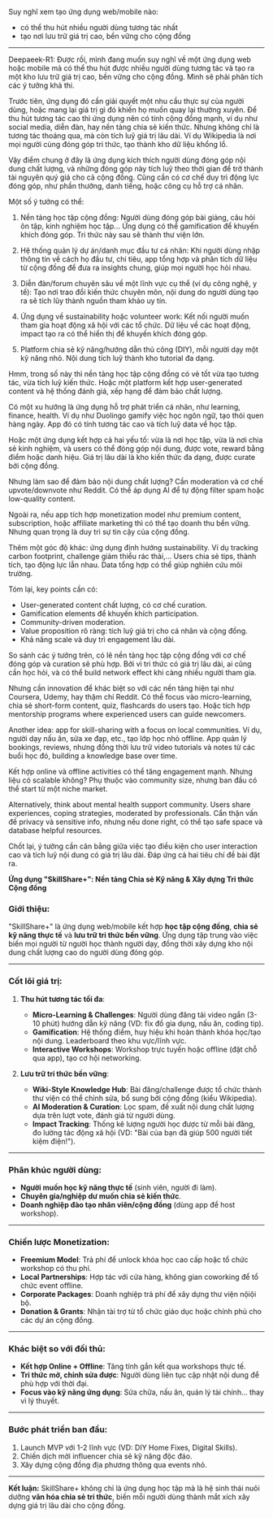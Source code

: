
Suy nghĩ xem tạo ứng dụng web/mobile nào:
- có thể thu hút nhiều người dùng tương tác nhất
- tạo nơi lưu trữ giá trị cao, bền vững cho cộng đồng
---
Deepaeek-R1:
<think>
Được rồi, mình đang muốn suy nghĩ về một ứng dụng web hoặc mobile mà có thể thu hút được nhiều người dùng tương tác và tạo ra một kho lưu trữ giá trị cao, bền vững cho cộng đồng. Mình sẽ phải phân tích các ý tưởng khả thi.

Trước tiên, ứng dụng đó cần giải quyết một nhu cầu thực sự của người dùng, hoặc mang lại giá trị gì đó khiến họ muốn quay lại thường xuyên. Để thu hút tương tác cao thì ứng dụng nên có tính cộng đồng mạnh, ví dụ như social media, diễn đàn, hay nền tảng chia sẻ kiến thức. Nhưng không chỉ là tương tác thoáng qua, mà còn tích luỹ giá trị lâu dài. Ví dụ Wikipedia là nơi mọi người cùng đóng góp tri thức, tạo thành kho dữ liệu khổng lồ.

Vậy điểm chung ở đây là ứng dụng kích thích người dùng đóng góp nội dung chất lượng, và những đóng góp này tích luỹ theo thời gian để trở thành tài nguyên quý giá cho cả cộng đồng. Cũng cần có cơ chế duy trì động lực đóng góp, như phần thưởng, danh tiếng, hoặc công cụ hỗ trợ cá nhân.

Một số ý tưởng có thể:

1. Nền tảng học tập cộng đồng: Người dùng đóng góp bài giảng, câu hỏi ôn tập, kinh nghiệm học tập... Ứng dụng có thể gamification để khuyến khích đóng góp. Tri thức này sau sẽ thành thư viện lớn.

2. Hệ thống quản lý dự án/danh mục đầu tư cá nhân: Khi người dùng nhập thông tin về cách họ đầu tư, chi tiêu, app tổng hợp và phân tích dữ liệu từ cộng đồng để đưa ra insights chung, giúp mọi người học hỏi nhau.

3. Diễn đàn/forum chuyên sâu về một lĩnh vực cụ thể (ví dụ công nghệ, y tế): Tạo nơi trao đổi kiến thức chuyên môn, nội dung do người dùng tạo ra sẽ tích lũy thành nguồn tham khảo uy tín.

4. Ứng dụng về sustainability hoặc volunteer work: Kết nối người muốn tham gia hoạt động xã hội với các tổ chức. Dữ liệu về các hoạt động, impact tạo ra có thể hiển thị để khuyến khích đóng góp.

5. Platform chia sẻ kỹ năng/hướng dẫn thủ công (DIY), mỗi người dạy một kỹ năng nhỏ. Nội dung tích luỹ thành kho tutorial đa dạng.

Hmm, trong số này thì nền tảng học tập cộng đồng có vẻ tốt vừa tạo tương tác, vừa tích luỹ kiến thức. Hoặc một platform kết hợp user-generated content và hệ thống đánh giá, xếp hạng để đảm bảo chất lượng.

Có một xu hướng là ứng dụng hỗ trợ phát triển cá nhân, như learning, finance, health. Ví dụ như Duolingo gamify việc học ngôn ngữ, tạo thói quen hàng ngày. App đó có tính tương tác cao và tích luỹ data về học tập.

Hoặc một ứng dụng kết hợp cả hai yếu tố: vừa là nơi học tập, vừa là nơi chia sẻ kinh nghiệm, và users có thể đóng góp nội dung, được vote, reward bằng điểm hoặc danh hiệu. Giá trị lâu dài là kho kiến thức đa dạng, được curate bởi cộng đồng.

Nhưng làm sao để đảm bảo nội dung chất lượng? Cần moderation và cơ chế upvote/downvote như Reddit. Có thể áp dụng AI để tự động filter spam hoặc low-quality content.

Ngoài ra, nếu app tích hợp monetization model như premium content, subscription, hoặc affiliate marketing thì có thể tạo doanh thu bền vững. Nhưng quan trọng là duy trì sự tin cậy của cộng đồng.

Thêm một góc độ khác: ứng dụng định hướng sustainability. Ví dụ tracking carbon footprint, challenge giảm thiểu rác thải,... Users chia sẻ tips, thành tích, tạo động lực lẫn nhau. Data tổng hợp có thể giúp nghiên cứu môi trường.

Tóm lại, key points cần có:

- User-generated content chất lượng, có cơ chế curation.
- Gamification elements để khuyến khích participation.
- Community-driven moderation.
- Value proposition rõ ràng: tích luỹ giá trị cho cá nhân và cộng đồng.
- Khả năng scale và duy trì engagement lâu dài.

So sánh các ý tưởng trên, có lẽ nền tảng học tập cộng đồng với cơ chế đóng góp và curation sẽ phù hợp. Bởi vì tri thức có giá trị lâu dài, ai cũng cần học hỏi, và có thể build network effect khi càng nhiều người tham gia.

Nhưng cần innovation để khác biệt so với các nền tảng hiện tại như Coursera, Udemy, hay thậm chí Reddit. Có thể focus vào micro-learning, chia sẻ short-form content, quiz, flashcards do users tạo. Hoặc tích hợp mentorship programs where experienced users can guide newcomers.

Another idea: app for skill-sharing with a focus on local communities. Ví dụ, người dạy nấu ăn, sửa xe đạp, etc., tạo lớp học nhỏ offline. App quản lý bookings, reviews, nhưng đồng thời lưu trữ video tutorials và notes từ các buổi học đó, building a knowledge base over time.

Kết hợp online và offline activities có thể tăng engagement mạnh. Nhưng liệu có scalable không? Phụ thuộc vào community size, nhưng ban đầu có thể start từ một niche market.

Alternatively, think about mental health support community. Users share experiences, coping strategies, moderated by professionals. Cẩn thận vấn đề privacy và sensitive info, nhưng nếu done right, có thể tạo safe space và database helpful resources.

Chốt lại, ý tưởng cần cân bằng giữa việc tạo điều kiện cho user interaction cao và tích luỹ nội dung có giá trị lâu dài. Đáp ứng cả hai tiêu chí đề bài đặt ra.
</think>

**Ứng dụng "SkillShare+": Nền tảng Chia sẻ Kỹ năng & Xây dựng Tri thức Cộng đồng**

### **Giới thiệu:**  
"SkillShare+" là ứng dụng web/mobile kết hợp **học tập cộng đồng**, **chia sẻ kỹ năng thực tế** và **lưu trữ tri thức bền vững**. Ứng dụng tập trung vào việc biến mọi người từ người học thành người dạy, đồng thời xây dựng kho nội dung chất lượng cao do người dùng đóng góp.

---

### **Cốt lõi giá trị:**  
1. **Thu hút tương tác tối đa**:  
   - **Micro-Learning & Challenges**: Người dùng đăng tải video ngắn (3-10 phút) hướng dẫn kỹ năng (VD: fix đồ gia dụng, nấu ăn, coding tip).  
   - **Gamification**: Hệ thống điểm, huy hiệu khi hoàn thành khóa học/tạo nội dung. Leaderboard theo khu vực/lĩnh vực.  
   - **Interactive Workshops**: Workshop trực tuyến hoặc offline (đặt chỗ qua app), tạo cơ hội networking.  

2. **Lưu trữ tri thức bền vững**:  
   - **Wiki-Style Knowledge Hub**: Bài đăng/challenge được tổ chức thành thư viện có thể chỉnh sửa, bổ sung bởi cộng đồng (kiểu Wikipedia).  
   - **AI Moderation & Curation**: Lọc spam, đề xuất nội dung chất lượng dựa trên lượt vote, đánh giá từ người dùng.  
   - **Impact Tracking**: Thống kê lượng người học được từ mỗi bài đăng, đo lường tác động xã hội (VD: "Bài của bạn đã giúp 500 người tiết kiệm điện!").  

---

### **Phân khúc người dùng:**  
- **Người muốn học kỹ năng thực tế** (sinh viên, người đi làm).  
- **Chuyên gia/nghiệp dư muốn chia sẻ kiến thức**.  
- **Doanh nghiệp đào tạo nhân viên/cộng đồng** (dùng app để host workshop).  

---

### **Chiến lược Monetization:**  
- **Freemium Model**: Trả phí để unlock khóa học cao cấp hoặc tổ chức workshop có thu phí.  
- **Local Partnerships**: Hợp tác với cửa hàng, không gian coworking để tổ chức event offline.  
- **Corporate Packages**: Doanh nghiệp trả phí để xây dựng thư viện nộiội bộ.  
- **Donation & Grants**: Nhận tài trợ từ tổ chức giáo dục hoặc chính phủ cho các dự án cộng đồng.  

---

### **Khác biệt so với đối thủ:**  
- **Kết hợp Online + Offline**: Tăng tính gắn kết qua workshops thực tế.  
- **Tri thức mở, chỉnh sửa được**: Người dùng liên tục cập nhật nội dung để phù hợp với thời đại.  
- **Focus vào kỹ năng ứng dụng**: Sửa chữa, nấu ăn, quản lý tài chính… thay vì lý thuyết.  

---

### **Bước phát triển ban đầu:**  
1. Launch MVP với 1-2 lĩnh vực (VD: DIY Home Fixes, Digital Skills).  
2. Chiến dịch mời influencer chia sẻ kỹ năng độc đáo.  
3. Xây dựng cộng đồng địa phương thông qua events nhỏ.  

---

**Kết luận:** SkillShare+ không chỉ là ứng dụng học tập mà là hệ sinh thái nuôi dưỡng **văn hóa chia sẻ tri thức**, biến mỗi người dùng thành mắt xích xây dựng giá trị lâu dài cho cộng đồng.